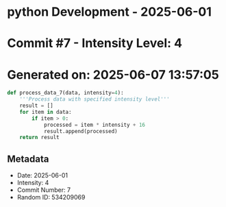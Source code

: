 ﻿# python Development - 2025-06-01
# Commit #7 - Intensity Level: 4
# Generated on: 2025-06-07 13:57:05
```python
def process_data_7(data, intensity=4):
    '''Process data with specified intensity level'''
    result = []
    for item in data:
        if item > 0:
            processed = item * intensity + 16
            result.append(processed)
    return result
```
## Metadata
- Date: 2025-06-01
- Intensity: 4
- Commit Number: 7
- Random ID: 534209069
